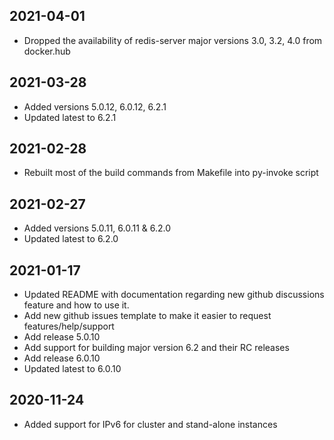 ## 2021-04-01

* Dropped the availability of redis-server major versions 3.0, 3.2, 4.0 from docker.hub

## 2021-03-28

* Added versions 5.0.12, 6.0.12, 6.2.1
* Updated latest to 6.2.1

## 2021-02-28

* Rebuilt most of the build commands from Makefile into py-invoke script

## 2021-02-27

* Added versions 5.0.11, 6.0.11 & 6.2.0
* Updated latest to 6.2.0

## 2021-01-17

* Updated README with documentation regarding new github discussions feature and how to use it.
* Add new github issues template to make it easier to request features/help/support
* Add release 5.0.10
* Add support for building major version 6.2 and their RC releases
* Add release 6.0.10
* Updated latest to 6.0.10

## 2020-11-24

* Added support for IPv6 for cluster and stand-alone instances
